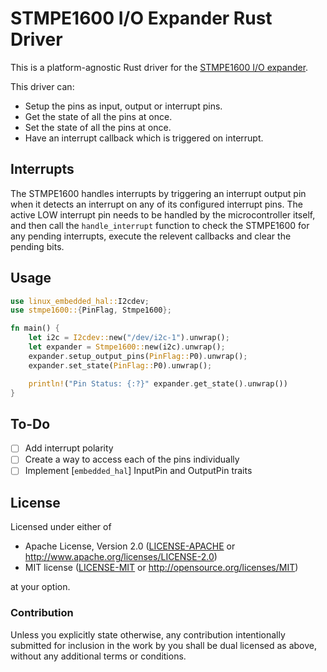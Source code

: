 # STMPE1600 I/O Expander Rust Driver

This is a platform-agnostic Rust driver for the [STMPE1600 I/O expander](https://www.st.com/en/interfaces-and-transceivers/stmpe1600.html).

This driver can:
- Setup the pins as input, output or interrupt pins.
- Get the state of all the pins at once.
- Set the state of all the pins at once.
- Have an interrupt callback which is triggered on interrupt.

## Interrupts

The STMPE1600 handles interrupts by triggering an interrupt output pin when it detects an interrupt on any of its configured interrupt pins. The active LOW interrupt pin needs to be handled by the microcontroller itself, and then call the `handle_interrupt` function to check the STMPE1600 for any pending interrupts, execute the relevent callbacks and clear the pending bits.

## Usage

```rust
use linux_embedded_hal::I2cdev;
use stmpe1600::{PinFlag, Stmpe1600};

fn main() {
	let i2c = I2cdev::new("/dev/i2c-1").unwrap();
	let expander = Stmpe1600::new(i2c).unwrap();
	expander.setup_output_pins(PinFlag::P0).unwrap();
	expander.set_state(PinFlag::P0).unwrap();

	println!("Pin Status: {:?}" expander.get_state().unwrap())
}
```

## To-Do
- [ ] Add interrupt polarity
- [ ] Create a way to access each of the pins individually
- [ ] Implement [`embedded_hal`] InputPin and OutputPin traits

[`embedded-hal`]: https://github.com/rust-embedded/embedded-hal

## License

Licensed under either of

 * Apache License, Version 2.0 ([LICENSE-APACHE](LICENSE-APACHE) or http://www.apache.org/licenses/LICENSE-2.0)
 * MIT license ([LICENSE-MIT](LICENSE-MIT) or http://opensource.org/licenses/MIT)

at your option.

### Contribution

Unless you explicitly state otherwise, any contribution intentionally submitted
for inclusion in the work by you shall be dual licensed as above, without any
additional terms or conditions.